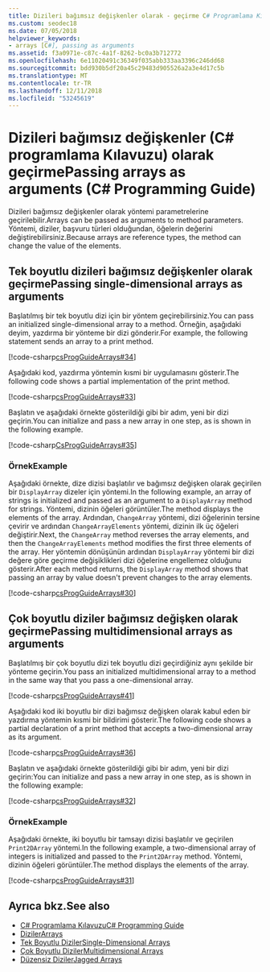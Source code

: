```yaml
---
title: Dizileri bağımsız değişkenler olarak - geçirme C# Programlama Kılavuzu
ms.custom: seodec18
ms.date: 07/05/2018
helpviewer_keywords:
- arrays [C#], passing as arguments
ms.assetid: f3a0971e-c87c-4a1f-8262-bc0a3b712772
ms.openlocfilehash: 6e11020491c36349f035abb333aa3396c246dd68
ms.sourcegitcommit: bdd930b5df20a45c29483d905526a2a3e4d17c5b
ms.translationtype: MT
ms.contentlocale: tr-TR
ms.lasthandoff: 12/11/2018
ms.locfileid: "53245619"
---
```

# <a name="passing-arrays-as-arguments-c-programming-guide"></a><span data-ttu-id="2f220-102">Dizileri bağımsız değişkenler (C# programlama Kılavuzu) olarak geçirme</span><span class="sxs-lookup"><span data-stu-id="2f220-102">Passing arrays as arguments (C# Programming Guide)</span></span>

<span data-ttu-id="2f220-103">Dizileri bağımsız değişkenler olarak yöntemi parametrelerine geçirilebilir.</span><span class="sxs-lookup"><span data-stu-id="2f220-103">Arrays can be passed as arguments to method parameters.</span></span> <span data-ttu-id="2f220-104">Yöntemi, diziler, başvuru türleri olduğundan, öğelerin değerini değiştirebilirsiniz.</span><span class="sxs-lookup"><span data-stu-id="2f220-104">Because arrays are reference types, the method can change the value of the elements.</span></span>

## <a name="passing-single-dimensional-arrays-as-arguments"></a><span data-ttu-id="2f220-105">Tek boyutlu dizileri bağımsız değişkenler olarak geçirme</span><span class="sxs-lookup"><span data-stu-id="2f220-105">Passing single-dimensional arrays as arguments</span></span>

<span data-ttu-id="2f220-106">Başlatılmış bir tek boyutlu dizi için bir yöntem geçirebilirsiniz.</span><span class="sxs-lookup"><span data-stu-id="2f220-106">You can pass an initialized single-dimensional array to a method.</span></span> <span data-ttu-id="2f220-107">Örneğin, aşağıdaki deyim, yazdırma bir yönteme bir dizi gönderir.</span><span class="sxs-lookup"><span data-stu-id="2f220-107">For example, the following statement sends an array to a print method.</span></span>

[!code-csharp[csProgGuideArrays#34](~/samples/snippets/csharp/VS_Snippets_VBCSharp/csProgGuideArrays/CS/Arrays.cs#34)]

<span data-ttu-id="2f220-108">Aşağıdaki kod, yazdırma yöntemin kısmi bir uygulamasını gösterir.</span><span class="sxs-lookup"><span data-stu-id="2f220-108">The following code shows a partial implementation of the print method.</span></span>

[!code-csharp[csProgGuideArrays#33](~/samples/snippets/csharp/VS_Snippets_VBCSharp/csProgGuideArrays/CS/Arrays.cs#33)]

<span data-ttu-id="2f220-109">Başlatın ve aşağıdaki örnekte gösterildiği gibi bir adım, yeni bir dizi geçirin.</span><span class="sxs-lookup"><span data-stu-id="2f220-109">You can initialize and pass a new array in one step, as is shown in the following example.</span></span>

[!code-csharp[CsProgGuideArrays#35](~/samples/snippets/csharp/VS_Snippets_VBCSharp/csProgGuideArrays/CS/Arrays.cs#35)]

### <a name="example"></a><span data-ttu-id="2f220-110">Örnek</span><span class="sxs-lookup"><span data-stu-id="2f220-110">Example</span></span>

<span data-ttu-id="2f220-111">Aşağıdaki örnekte, dize dizisi başlatılır ve bağımsız değişken olarak geçirilen bir `DisplayArray` dizeler için yöntemi.</span><span class="sxs-lookup"><span data-stu-id="2f220-111">In the following example, an array of strings is initialized and passed as an argument to a `DisplayArray` method for strings.</span></span> <span data-ttu-id="2f220-112">Yöntemi, dizinin öğeleri görüntüler.</span><span class="sxs-lookup"><span data-stu-id="2f220-112">The method displays the elements of the array.</span></span> <span data-ttu-id="2f220-113">Ardından, `ChangeArray` yöntemi, dizi öğelerinin tersine çevirir ve ardından `ChangeArrayElements` yöntemi, dizinin ilk üç öğeleri değiştirir.</span><span class="sxs-lookup"><span data-stu-id="2f220-113">Next, the `ChangeArray` method reverses the array elements, and then the `ChangeArrayElements` method modifies the first three elements of the array.</span></span> <span data-ttu-id="2f220-114">Her yöntemin dönüşünün ardından `DisplayArray` yöntemi bir dizi değere göre geçirme değişiklikleri dizi öğelerine engellemez olduğunu gösterir.</span><span class="sxs-lookup"><span data-stu-id="2f220-114">After each method returns, the `DisplayArray` method shows that passing an array by value doesn't prevent changes to the array elements.</span></span>

[!code-csharp[csProgGuideArrays#30](~/samples/snippets/csharp/VS_Snippets_VBCSharp/csProgGuideArrays/CS/ArrayExample.cs)]

## <a name="passing-multidimensional-arrays-as-arguments"></a><span data-ttu-id="2f220-115">Çok boyutlu diziler bağımsız değişken olarak geçirme</span><span class="sxs-lookup"><span data-stu-id="2f220-115">Passing multidimensional arrays as arguments</span></span>

<span data-ttu-id="2f220-116">Başlatılmış bir çok boyutlu dizi tek boyutlu dizi geçirdiğiniz aynı şekilde bir yönteme geçirin.</span><span class="sxs-lookup"><span data-stu-id="2f220-116">You pass an initialized multidimensional array to a method in the same way that you pass a one-dimensional array.</span></span>

[!code-csharp[csProgGuideArrays#41](~/samples/snippets/csharp/VS_Snippets_VBCSharp/csProgGuideArrays/CS/Arrays.cs#41)]

<span data-ttu-id="2f220-117">Aşağıdaki kod iki boyutlu bir dizi bağımsız değişken olarak kabul eden bir yazdırma yöntemin kısmi bir bildirimi gösterir.</span><span class="sxs-lookup"><span data-stu-id="2f220-117">The following code shows a partial declaration of a print method that accepts a two-dimensional array as its argument.</span></span>

[!code-csharp[csProgGuideArrays#36](~/samples/snippets/csharp/VS_Snippets_VBCSharp/csProgGuideArrays/CS/Arrays.cs#36)]

<span data-ttu-id="2f220-118">Başlatın ve aşağıdaki örnekte gösterildiği gibi bir adım, yeni bir dizi geçirin:</span><span class="sxs-lookup"><span data-stu-id="2f220-118">You can initialize and pass a new array in one step, as is shown in the following example:</span></span>

[!code-csharp[csProgGuideArrays#32](~/samples/snippets/csharp/VS_Snippets_VBCSharp/csProgGuideArrays/CS/Arrays.cs#32)]

### <a name="example"></a><span data-ttu-id="2f220-119">Örnek</span><span class="sxs-lookup"><span data-stu-id="2f220-119">Example</span></span>

<span data-ttu-id="2f220-120">Aşağıdaki örnekte, iki boyutlu bir tamsayı dizisi başlatılır ve geçirilen `Print2DArray` yöntemi.</span><span class="sxs-lookup"><span data-stu-id="2f220-120">In the following example, a two-dimensional array of integers is initialized and passed to the `Print2DArray` method.</span></span> <span data-ttu-id="2f220-121">Yöntemi, dizinin öğeleri görüntüler.</span><span class="sxs-lookup"><span data-stu-id="2f220-121">The method displays the elements of the array.</span></span>

[!code-csharp[csProgGuideArrays#31](~/samples/snippets/csharp/VS_Snippets_VBCSharp/csProgGuideArrays/CS/Arrays.cs#31)]

## <a name="see-also"></a><span data-ttu-id="2f220-122">Ayrıca bkz.</span><span class="sxs-lookup"><span data-stu-id="2f220-122">See also</span></span>

- [<span data-ttu-id="2f220-123">C# Programlama Kılavuzu</span><span class="sxs-lookup"><span data-stu-id="2f220-123">C# Programming Guide</span></span>](../index.md)  
- [<span data-ttu-id="2f220-124">Diziler</span><span class="sxs-lookup"><span data-stu-id="2f220-124">Arrays</span></span>](index.md)  
- [<span data-ttu-id="2f220-125">Tek Boyutlu Diziler</span><span class="sxs-lookup"><span data-stu-id="2f220-125">Single-Dimensional Arrays</span></span>](single-dimensional-arrays.md)  
- [<span data-ttu-id="2f220-126">Çok Boyutlu Diziler</span><span class="sxs-lookup"><span data-stu-id="2f220-126">Multidimensional Arrays</span></span>](multidimensional-arrays.md)  
- [<span data-ttu-id="2f220-127">Düzensiz Diziler</span><span class="sxs-lookup"><span data-stu-id="2f220-127">Jagged Arrays</span></span>](jagged-arrays.md)  